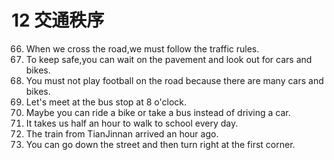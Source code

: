# 12 交通秩序
66. When we cross the road,we must follow the traffic rules.
67. To keep safe,you can wait on the pavement and look out for cars and bikes.
68. You must not play football on the road because there are many cars and bikes.
69. Let's meet at the bus stop at 8 o'clock.
70. Maybe you can ride a bike or take a bus instead of driving a car.
71. It takes us half an hour to walk to school every day.
72. The train from TianJinnan arrived an hour ago.
73. You can go down the street and then turn right at the first corner.
